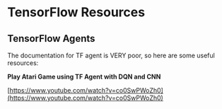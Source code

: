 # TensorFlow Resources

## TensorFlow Agents

The documentation for TF agent is VERY poor, so here are some useful resources:

**Play Atari Game using TF Agent with DQN and CNN**

[https://www.youtube.com/watch?v=co0SwPWoZh0](https://www.youtube.com/watch?v=co0SwPWoZh0)